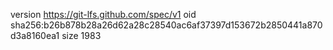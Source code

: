 version https://git-lfs.github.com/spec/v1
oid sha256:b26b878b28a26d62a28c28540ac6af37397d153672b2850441a870d3a8160ea1
size 1983
